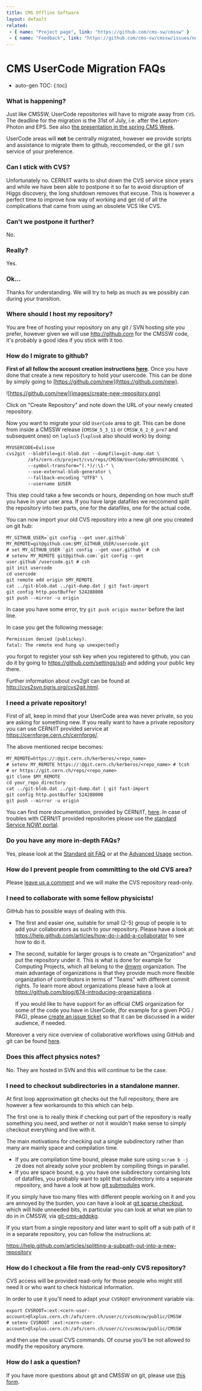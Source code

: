 ```yaml
---
title: CMS Offline Software
layout: default
related:
 - { name: "Project page", link: "https://github.com/cms-sw/cmssw" }
 - { name: "Feedback", link: "https://github.com/cms-sw/cmssw/issues/new" }
---
```

# CMS UserCode Migration FAQs

* auto-gen TOC:
{:toc}

### What is happening?

Just like CMSSW, UserCode repositories will have to migrate away from
`CVS`. The deadline for the migration is the 31st of July, i.e. after the
Lepton-Photon and EPS. See also [the presentation in the spring CMS
Week][cms-week-presentation].

UserCode areas will **not** be centrally migrated, however we provide scripts
and assistance to migrate them to github, reccomended, or the git / svn service
of your preference.

### Can I stick with CVS?

Unfortunately no. CERN/IT wants to shut down the CVS service since years and
while we have been able to postpone it so far to avoid disruption of Higgs
discovery, the long shutdown removes that excuse. This is however a perfect
time to improve how way of working and get rid of all the complications that
came from using an obsolete VCS like CVS.

### Can't we postpone it further?

No.

### Really?

Yes.

### Ok...

Thanks for understanding. We will try to help as much as we possibly can during
your transition.

### Where should I host my repository?

You are free of hosting your repository on any git / SVN hosting site you
prefer, however given we will use http://github.com for the CMSSW code, it's
probably a good idea if you stick with it too.

### How do I migrate to github?

**First of all follow the account creation instructions
  [here](http://cms-sw.github.io/cmssw/faq.html#how_do_i_subscribe_to_github)**.
Once you have done that create a new repository to hold your usercode.
This can be done by simply going to [https://github.com/new](https://github.com/new).

![https://github.com/new](images/create-new-repository.png)

Click on "Create Repository" and note down the URL of your newly created
repository.

Now you want to migrate your old `UserCode` area to git. This can be done from
inside a CMSSW release (`CMSSW_5_3_11` or `CMSSW_6_2_0_pre7` and subsequent
ones) on `lxplus5` (`lxplus6` also should work) by doing:

    MYUSERCODE=Eulisse
    cvs2git --blobfile=git-blob.dat --dumpfile=git-dump.dat \
            /afs/cern.ch/project/cvs/reps/CMSSW/UserCode/$MYUSERCODE \
            --symbol-transform="(.*)/:\1-" \
            --use-external-blob-generator \
            --fallback-encoding "UTF8" \
            --username $USER 

This step could take a few seconds or hours, depending on how much stuff you
have in your user area. If you have large datafiles we reccomend split the
repository into two parts, one for the datafiles, one for the actual code.

You can now import your old CVS repository into a new git one you created
on git hub:

    MY_GITHUB_USER=`git config --get user.github`
    MY_REMOTE=git@github.com:$MY_GITHUB_USER/usercode.git
    # set MY_GITHUB_USER `git config --get user.github` # csh
    # setenv MY_REMOTE git@github.com:`git config --get user.github`/usercode.git # csh
    git init usercode
    cd usercode
    git remote add origin $MY_REMOTE
    cat ../git-blob.dat ../git-dump.dat | git fast-import
    git config http.postBuffer 524288000
    git push --mirror -u origin

In case you have some error, try `git push origin master` before the last line.

In case you get the following message:

    Permission denied (publickey).
    fatal: The remote end hung up unexpectedly

you forgot to register your ssh key when you registered to github, you can do
it by going to https://github.com/settings/ssh and adding your public key
there.

Further information about cvs2git can be found at http://cvs2svn.tigris.org/cvs2git.html.

### I need a private repository!

First of all, keep in mind that your UserCode area was never private, so you
are asking for something new. If you really want to have a private repository you can 
use CERN/IT provided service at https://cernforge.cern.ch/cernforge/. 

The above mentioned recipe becomes:

    MY_REMOTE=https://:@git.cern.ch/kerberos/<repo_name>
    # setenv MY_REMOTE https://:@git.cern.ch/kerberos/<repo_name> # tcsh
    # or https://git.cern.ch/reps/<repo_name>
    git clone $MY_REMOTE
    cd your_repo_directory
    cat ../git-blob.dat ../git-dump.dat | git fast-import
    git config http.postBuffer 524288000
    git push --mirror -u origin

You can find more documentation, provided by CERN/IT,
[here](https://cern.service-now.com/service-portal/faq.do?se=git-service). In
case of troubles with CERN/IT provided repositories please use the [standard
Service NOW! portal](https://cern.service-now.com).

### Do you have any more in-depth FAQs?

Yes, please look at the [Standard git FAQ](faq.html) or at the [Advanced
Usage](advanced-usage) section.

### How do I prevent people from committing to the old CVS area?

Please [leave us a comment][new-faq-form] and we will make the CVS repository
read-only.

### I need to collaborate with some fellow physicists!

GitHub has to possible ways of dealing with this.

* The first and easier one, suitable for small (2-5) group of people is to add
  your collaborators as such to your repository. Please have a look at:
  https://help.github.com/articles/how-do-i-add-a-collaborator to see how to
  do it.

* The second, suitable for larger groups is to create an "Organization" and put
  the repository under it. This is what is done for example for Computing
  Projects, which all belong to the [dmwm](https://github.com/dmwm)
  organization. The main advantage of organizations is that they provide much
  more flexible organization of contributors in terms of "Teams" with different
  commit rights.  To learn more about organizations please have a look at
  https://github.com/blog/674-introducing-organizations . 
  
  If you would like to have support for an official CMS organization for some
  of the code you have in UserCode, (for example for a given POG / PAG), please
  [create an issue ticket](https://github.com/cms-sw/cmssw/issues/new) so that
  it can be discussed in a wider audience, if needed.

Moreover a very nice overview of collaborative workflows using GitHub and git
can be found [here](https://help.github.com/articles/using-pull-requests).

### Does this affect physics notes?

No. They are hosted in SVN and this will continue to be the case.

### I need to checkout subdirectories in a standalone manner.

At first loop approximation git checks out the full repository, there are
however a few workarounds to this which can help.

The first one is to really think if checking out part of the repository is
really something you need, and wether or not it wouldn't make sense to simply
checkout everything and live with it.

The main motivations for checking out a single subdirectory rather than many
are mainly space and compilation time.

* If you are compilation time bound, please make sure using `scram b -j 20`
  does not already solve your problem by compiling things in parallel.
* If you are space bound, e.g. you have one subdirectory containing lots of
  datafiles, you probably want to split that subdirectory into a separate
  repository, and have a look at how [git
  submodules](http://git-scm.com/book/en/Git-Tools-Submodules) work.

If you simply have too many files with different people working on it and you
are annoyed by the burden, you can have a look at [git sparse
checkout](http://www.kernel.org/pub/software/scm/git/docs/git-read-tree.html#_sparse_checkout),
which will hide unneeded bits, in particular you can look at what we plan to do
in in CMSSW, via [git-cms-addpkg](http://cms-sw.github.io/cmssw/git-cms-addpkg).

If you start from a single repository and later want to split off a sub path of
it in a separate repository, you can follow the instructions at:

https://help.github.com/articles/splitting-a-subpath-out-into-a-new-repository

### How do I checkout a file from the read-only CVS repository?

CVS access will be provided read-only for those people who might still need it
or who want to check historical information.

In order to use it you'll need to adapt your `CVSROOT` environment variable
via:

    export CVSROOT=:ext:<cern-user-account>@lxplus.cern.ch:/afs/cern.ch/user/c/cvscmssw/public/CMSSW
    # setenv CVSROOT :ext:<cern-user-account>@lxplus.cern.ch:/afs/cern.ch/user/c/cvscmssw/public/CMSSW

and then use the usual CVS commands. Of course you'll be not allowed to modify
the repository anymore.

### How do I ask a question?

If you have more questions about git and CMSSW on git, please use [this
form][new-faq-form].

[new-faq-form]: https://github.com/cms-sw/cmssw/issues/new
[cms-week-presentation]: https://indico.cern.ch/getFile.py/access?contribId=143&sessionId=10&resId=0&materialId=slides&confId=241277
